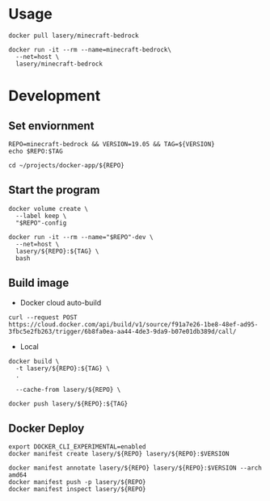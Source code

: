 # Usage
```
docker pull lasery/minecraft-bedrock

docker run -it --rm --name=minecraft-bedrock\
  --net=host \
  lasery/minecraft-bedrock
```

# Development

## Set enviornment
```
REPO=minecraft-bedrock && VERSION=19.05 && TAG=${VERSION}
echo $REPO:$TAG

cd ~/projects/docker-app/${REPO}
```

## Start the program
```
docker volume create \
  --label keep \
  "$REPO"-config

docker run -it --rm --name="$REPO"-dev \
  --net=host \
  lasery/${REPO}:${TAG} \
  bash
```
## Build image
- Docker cloud auto-build
```
curl --request POST https://cloud.docker.com/api/build/v1/source/f91a7e26-1be8-48ef-ad95-3fbc5e2fb263/trigger/6b8fa0ea-aa44-4de3-9da9-b07e01db389d/call/
```

- Local
```
docker build \
  -t lasery/${REPO}:${TAG} \
  .

  --cache-from lasery/${REPO} \

docker push lasery/${REPO}:${TAG}
```

## Docker Deploy
```
export DOCKER_CLI_EXPERIMENTAL=enabled
docker manifest create lasery/${REPO} lasery/${REPO}:$VERSION

docker manifest annotate lasery/${REPO} lasery/${REPO}:$VERSION --arch amd64
docker manifest push -p lasery/${REPO}
docker manifest inspect lasery/${REPO}
```
